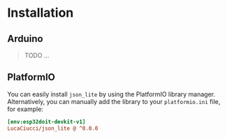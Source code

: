 
# Installation

## Arduino

> TODO ...

## PlatformIO

You can easily install `json_lite` by using the PlatformIO library manager.  
Alternatively, you can manually add the library to your `platformio.ini` file, for example:

```ini
[env:esp32doit-devkit-v1]
LucaCiucci/json_lite @ ^0.0.0
```